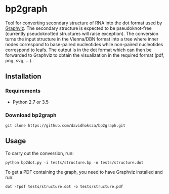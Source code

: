 # bp2graph
Tool for converting secondary structure of RNA into the dot format used by [Graphviz](http://www.graphviz.org/). 
The secondary structure is expected to be pseudoknot-free (currently pseudoknotted structures will raise exception). 
The conversion turns the input structure in the Vienna/DBN format into a tree where inner nodes correspond to base-paired nucleotides while non-paired nucleotides correspond to leafs.
The output is in the dot format which can then be forwarded to Graphviz to obtain the visualization in the required format (pdf, png, svg, ...).

## Installation

### Requirements

- Python 2.7 or 3.5

### Download bp2graph

```
git clone https://github.com/davidhoksza/bp2graph.git
```

## Usage

To carry out the conversion, run:

```
python bp2dot.py -i tests/structure.bp -o tests/structure.dot
```

To get a PDF containing the graph, you need to have Graphviz installed and run:

```
dot -Tpdf tests/structure.dot -o tests/structure.pdf
```
